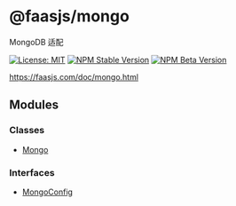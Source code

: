 # @faasjs/mongo

MongoDB 适配

[![License: MIT](https://img.shields.io/npm/l/@faasjs/mongo.svg)](https://github.com/faasjs/faasjs/blob/main/packages/faasjs/mongo/LICENSE)
[![NPM Stable Version](https://img.shields.io/npm/v/@faasjs/mongo/stable.svg)](https://www.npmjs.com/package/@faasjs/mongo)
[![NPM Beta Version](https://img.shields.io/npm/v/@faasjs/mongo/beta.svg)](https://www.npmjs.com/package/@faasjs/mongo)

https://faasjs.com/doc/mongo.html

## Modules

### Classes

- [Mongo](classes/Mongo.md)

### Interfaces

- [MongoConfig](interfaces/MongoConfig.md)
